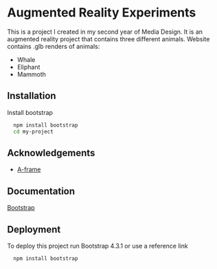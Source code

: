 
# Augmented Reality Experiments

This is a project I created in my second year of Media Design. It is an
augmented reality project that contains three different animals.
Website contains .glb renders of animals:
- Whale
- Eliphant
- Mammoth


## Installation

Install bootstrap

```bash
  npm install bootstrap
  cd my-project
```
    
## Acknowledgements

 - [A-frame](https://aframe.io/)
 

## Documentation

[Bootstrap](https://getbootstrap.com/)


## Deployment

To deploy this project run Bootstrap 4.3.1 or use a reference link

```bash
  npm install bootstrap
```


